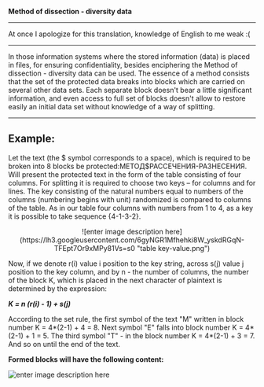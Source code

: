  **Method of dissection - diversity data**
___
At once I apologize for this translation, knowledge of English to me weak :(

---
In those information systems where the stored information (data) is placed in files, for ensuring confidentiality, besides enciphering the Method of dissection - diversity data can be used.
The essence of a method consists that the set of the protected data breaks into blocks which are carried on several other data sets. Each separate block doesn't bear a little significant information, and even access to full set of blocks doesn't allow to restore easily an initial data set without knowledge of a way of splitting.

---
**Example:**
---
Let the text (the $ symbol  corresponds to a space), which is required to be broken into 8 blocks be protected:МЕТОД$РАССЕЧЕНИЯ-РАЗНЕСЕНИЯ.
Will present the protected text in the form of the table consisting of four columns. For splitting it is required to choose two keys – for columns and for lines. The key consisting of the natural numbers equal to numbers of the columns (numbering begins with unit) randomized is compared to columns of the table. As in our table four columns with numbers from 1 to 4, as a key it is possible to take sequence {4-1-3-2}.

<center>![enter image description here](https://lh3.googleusercontent.com/6gyNGR1Mfhehki8W_yskdRGqN-TFEpt7Or9xMPy81Vs=s0 "table key-value.png")</center>

Now, if we denote r(i) value i position to the key string, across s(j) value j position to the key column, and by n - the number of columns, the number of the block K, which is placed in the next character of plaintext is determined by the expression:

***K = n (r(i) - 1) + s(j)***

According to the set rule, the first symbol of the text "М" written in block number K = 4*(2-1) + 4 = 8. Next symbol "Е" falls into block number K = 4* (2-1) + 1 = 5. The third symbol "Т" - in the block number K = 4*(2-1) + 3 = 7. And so on until the end of the text.

**Formed blocks will have the following content:**

![enter image description here](https://lh3.googleusercontent.com/ss6KjuZLXbh2REH_LIt28CQT7ysRMroqgJlVY4wNd-o=s0 "Blocks.png")

